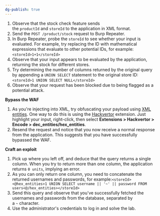 ```yaml
---
dg-publish: true
---
```







1. Observe that the stock check feature sends the `productId` and `storeId` to the application in XML format.
2. Send the `POST /product/stock` request to Burp Repeater.
3. In Burp Repeater, probe the `storeId` to see whether your input is evaluated. For example, try replacing the ID with mathematical expressions that evaluate to other potential IDs, for example:`<storeId>1+1</storeId>`
4. Observe that your input appears to be evaluated by the application, returning the stock for different stores.
5. Try determining the number of columns returned by the original query by appending a `UNION SELECT` statement to the original store ID:`<storeId>1 UNION SELECT NULL</storeId>`
6. Observe that your request has been blocked due to being flagged as a potential attack.

**Bypass the WAF**

1. As you're injecting into XML, try obfuscating your payload using [XML entities](https://portswigger.net/web-security/xxe/xml-entities). One way to do this is using the [Hackvertor](https://portswigger.net/bappstore/65033cbd2c344fbabe57ac060b5dd100) extension. Just highlight your input, right-click, then select **Extensions > Hackvertor > Encode > dec_entities/hex_entities**.
2. Resend the request and notice that you now receive a normal response from the application. This suggests that you have successfully bypassed the WAF.

**Craft an exploit**

1. Pick up where you left off, and deduce that the query returns a single column. When you try to return more than one column, the application returns `0 units`, implying an error.
2. As you can only return one column, you need to concatenate the returned usernames and passwords, for example:`<storeId><@hex_entities>1 UNION SELECT username || '~' || password FROM users<@/hex_entities></storeId>`
3. Send this query and observe that you've successfully fetched the usernames and passwords from the database, separated by a `~` character.
4. Use the administrator's credentials to log in and solve the lab.